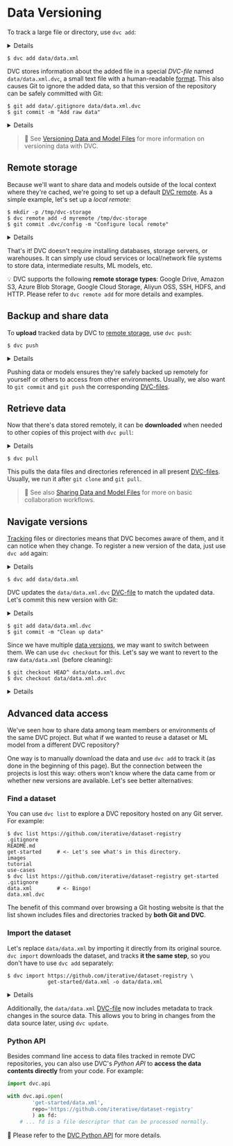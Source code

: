 # Data Versioning

To track a large file or directory, use `dvc add`:

<details>

### 👉 Expand to get an example dataset

Having [initialized](/doc/tutorials/get-started#initialize) the project, do
this:

```dvc
$ dvc get https://github.com/iterative/dataset-registry \
          get-started/data.xml -o data/data.xml
```

> `dvc get` can download any <abbr>data artifact</abbr> tracked in a <abbr>DVC
> repository</abbr>. It's like `wget`, but for DVC or Git repos. In this case we
> use our [dataset registry](https://github.com/iterative/dataset-registry) repo
> as the data source.

</details>

```dvc
$ dvc add data/data.xml
```

DVC stores information about the added file in a special _DVC-file_ named
`data/data.xml.dvc`, a small text file with a human-readable
[format](/doc/user-guide/dvc-file-format). This also causes Git to ignore the
added data, so that this version of the repository can be safely committed with
Git:

```dvc
$ git add data/.gitignore data/data.xml.dvc
$ git commit -m "Add raw data"
```

<details>

### Expand to see what happened internally

`dvc add` moves the data to the <abbr>cache</abbr>, and links\* it back to the
<abbr>workspace</abbr>.

```dvc
$ ls -R .dvc/cache
...
.dvc/cache/a3:
04afb96060aad90176268345e10355
```

The hash value of the `data/data.xml` file we just added, `a304afb...`,
determines the path and file name shown above. If you check `data/data.xml.dvc`,
you will find it there too:

```yaml
md5: 301598c8348f8ac0c95abc6fc19da952
outs:
  - md5: a304afb96060aad90176268345e10355
    path: data.xml
    cache: true
```

> \* See
> [Large Dataset Optimization](/doc/user-guide/large-dataset-optimization) and
> `dvc config cache` for more information on file linking.

</details>

> 📖 See
> [Versioning Data and Model Files](/doc/use-cases/versioning-data-and-model-files)
> for more information on versioning data with DVC.

## Remote storage

Because we'll want to share data and models outside of the local context where
they're <abbr>cached</abbr>, we're going to set up a default
[DVC remote](/doc/command-reference/remote). As a simple example, let's set up a
_local remote_:

```dvc
$ mkdir -p /tmp/dvc-storage
$ dvc remote add -d myremote /tmp/dvc-storage
$ git commit .dvc/config -m "Configure local remote"
```

<details>

### What is a "local remote" ?

While the term may seem contradictory, it doesn't have to be. The "local" part
refers to the type of location where the storage is: another directory in the
same file system. "Remote" is how we call storage for <abbr>DVC projects</abbr>.
It's essentially a local backup for data tracked by DVC.

</details>

That's it! DVC doesn't require installing databases, storage servers, or
warehouses. It can simply use cloud services or local/network file systems to
store data, intermediate results, ML models, etc.

💡 DVC supports the following **remote storage types**: Google Drive, Amazon S3,
Azure Blob Storage, Google Cloud Storage, Aliyun OSS, SSH, HDFS, and HTTP.
Please refer to `dvc remote add` for more details and examples.

## Backup and share data

To **upload** tracked data by DVC to
[remote storage](/doc/command-reference/remote), use `dvc push`:

```dvc
$ dvc push
```

<details>

### Expand to see what happened internally

`dvc push` copied the data we [added](#tracking-data) earlier from the
<abbr>cache</abbr> to the default remote storage we [set up](#remote-storage)
before. You can check that the data has been backed up to the DVC remote
(`/tmp/dvc-storage` local directory) with:

```dvc
$ ls -R /tmp/dvc-storage
...
/tmp/dvc-storage/a3:
04afb96060aad90176268345e10355
```

</details>

Pushing data or models ensures they're safely backed up remotely for yourself or
others to access from other environments. Usually, we also want to `git commit`
and `git push` the corresponding [DVC-files](/doc/user-guide/dvc-file-format).

## Retrieve data

Now that there's data stored remotely, it can be **downloaded** when needed to
other copies of this project with `dvc pull`:

<details>

### 👉 Expand to simulate a fresh clone of this repo

Let's just remove the data file added so far, both from <abbr>workspace</abbr>
and <abbr>cache</abbr>:

```dvc
$ rm -f data/data.xml .dvc/cache/a3/04afb96060aad90176268345e10355
$ dvc status
data\data.xml.dvc:
        changed outs:
                deleted:            data\data.xml
```

`dvc status` detects when DVC-tracked data is missing (among other
<abbr>project</abbr> states).

</details>

```dvc
$ dvc pull
```

This pulls the data files and directories referenced in all present
[DVC-files](/doc/user-guide/dvc-file-format). Usually, we run it after
`git clone` and `git pull`.

> 📖 See also
> [Sharing Data and Model Files](/doc/use-cases/sharing-data-and-model-files)
> for more on basic collaboration workflows.

## Navigate versions

[Tracking](#tracking-data) files or directories means that DVC becomes aware of
them, and it can notice when they change. To register a new version of the data,
just use `dvc add` again:

<details>

### 👉 Expand to update the data

Let's clean up our raw dataset in-place, by using the `src/cleanup.py` script:

```dvc
$ python src/cleanup.py data/data.xml
$ dvc status
data\data.xml.dvc:
        changed outs:
                modified:           data\data.xml
```

`dvc status` detects when DVC-tracked data is modified (among other
<abbr>project</abbr> states).

</details>

```dvc
$ dvc add data/data.xml
```

DVC updates the `data/data.xml.dvc` [DVC-file](/doc/user-guide/dvc-file-format)
to match the updated data. Let's commit this new version with Git:

<details>

### Expand to see what happened internally

Use `git diff` to show the change in `data/data.xml.dvc`:

```diff
-md5: 301598c8348f8ac0c95abc6fc19da952
+md5: a7aed3f683025c61e0f8e120279ed854
 outs:
-- md5: a304afb96060aad90176268345e10355
+- md5: 558a00881d4a6815ba625c13e27c5b7e
   path: data.xml
   cache: true
```

Since `data/data.xml` changed, its hash value is updated to `558a008...` (under
`outs`). And given this change inside the DVC-file, it's own hash value is
updated to `a7aed3f...`.

</details>

```dvc
$ git add data/data.xml.dvc
$ git commit -m "Clean up data"
```

Since we have multiple [data versions](#navigate-versions), we may want to
switch between them. We can use `dvc checkout` for this. Let's say we want to
revert to the raw `data/data.xml` (before cleaning):

```dvc
$ git checkout HEAD^ data/data.xml.dvc
$ dvc checkout data/data.xml.dvc
```

<details>

### Expand to see what happened internally

`git checkout` brought the `data/data.xml.dvc`
[DVC-file](/doc/user-guide/dvc-file-format) back to the version with the
previous hash value of the data, `a304afb...`:

```yaml
outs:
  md5: a304afb96060aad90176268345e10355
  path: data.xml
```

All `dvc checkout` does is linking the corresponding file from the
<abbr>cache</abbr> to the <abbr>workspace</abbr>.

</details>

## Advanced data access

We've seen how to share data among team members or environments of the same
<abbr>DVC project</abbr>. But what if we wanted to reuse a dataset or ML model
from a different DVC repository?

One way is to manually download the data and use `dvc add` to track it (as done
in the beginning of this page). But the connection between the projects is lost
this way: others won't know where the data came from or whether new versions are
available. Let's see better alternatives:

### Find a dataset

You can use `dvc list` to explore a <abbr>DVC repository</abbr> hosted on any
Git server. For example:

```dvc
$ dvc list https://github.com/iterative/dataset-registry
.gitignore
README.md
get-started     # <- Let's see what's in this directory.
images
tutorial
use-cases
$ dvc list https://github.com/iterative/dataset-registry get-started
.gitignore
data.xml        # <- Bingo!
data.xml.dvc
```

The benefit of this command over browsing a Git hosting website is that the list
shown includes files and directories tracked by **both Git and DVC**.

### Import the dataset

Let's replace `data/data.xml` by importing it directly from its original source.
`dvc import` downloads the dataset, and tracks **it the same step**, so you
don't have to use `dvc add` separately:

```dvc
$ dvc import https://github.com/iterative/dataset-registry \
             get-started/data.xml -o data/data.xml
```

<details>

#### Expand to see what happened internally

DVC-files created by `dvc import` are called _import stages_. These have fields,
such as the data source `repo`, and `path` (under `deps`):

```yaml
deps:
  path: get-started/data.xml
  repo:
    url: https://github.com/iterative/dataset-registry
    rev_lock: f31f5c4cdae787b4bdeb97a717687d44667d9e62
```

The `url` and `rev_lock` subfields under `repo` are used to save the origin and
[version](https://git-scm.com/docs/revisions) of the dependency, respectively.

> Note that the
> [dataset registry](https://github.com/iterative/dataset-registry) repository
> doesn't actually contain a `get-started/data.xml` file. Like `dvc get`,
> importing downloads from [remote storage](/doc/command-reference/remote).

</details>

Additionally, the `data/data.xml` [DVC-file](/doc/user-guide/dvc-file-format)
now includes metadata to track changes in the source data. This allows you to
bring in changes from the data source later, using `dvc update`.

### Python API

Besides command line access to data files tracked in remote <abbr>DVC
repositories</abbr>, you can also use DVC's _Python API_ to **access the data
contents directly** from your code. For example:

```py
import dvc.api

with dvc.api.open(
        'get-started/data.xml',
        repo='https://github.com/iterative/dataset-registry'
        ) as fd:
    # ... fd is a file descriptor that can be processed normally.
```

📖 Please refer to the [DVC Python API](/doc/api-reference) for more details.
